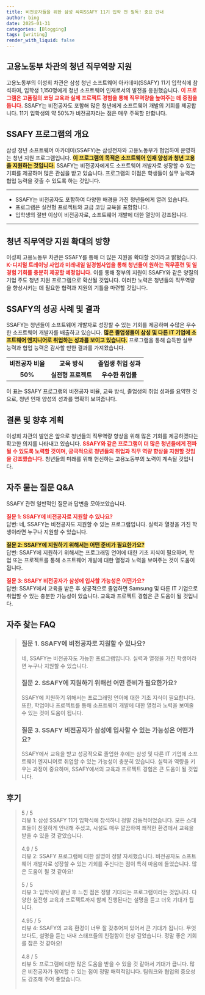 ```yaml
---
title: 비전공자들을 위한 삼성 싸피SSAFY 11기 입학 전 필독! 중요 안내
author: bing
date: 2025-01-31
categories: [Blogging]
tags: [writing]
render_with_liquid: false
---
```



<h2 id='고용노동부_청년_직무역량_지원'>고용노동부 차관의 청년 직무역량 지원</h2>

<p>고용노동부의 이성희 차관은 삼성 청년 소프트웨어 아카데미(SSAFY) 11기 입학식에 참석하여, 입학생 1,150명에게 청년 소프트웨어 인재로서의 발전을 응원했습니다. <b><span style="color: #ee2323;">이 프로그램은 고품질의 코딩 교육과 실제 프로젝트 경험을 통해 직무역량을 높여주는 데 중점을 둡니다.</span></b> SSAFY는 비전공자도 포함해 많은 청년에게 소프트웨어 개발의 기회를 제공합니다. 11기 입학생의 약 50%가 비전공자라는 점은 매우 주목할 만합니다.</p>

<h2 id='SSAFY_프로그램_소개'>SSAFY 프로그램의 개요</h2>

<p>삼성 청년 소프트웨어 아카데미(SSAFY)는 삼성전자와 고용노동부가 협업하여 운영하는 청년 지원 프로그램입니다. <b><span style="background-color: #ffe066;">이 프로그램의 목적은 소프트웨어 인재 양성과 청년 고용을 지원하는 것입니다.</span></b> SSAFY는 비전공자에게도 소프트웨어 개발자로 성장할 수 있는 기회를 제공하며 많은 관심을 받고 있습니다. 프로그램의 이점은 학생들이 실무 능력과 협업 능력을 갖출 수 있도록 하는 것입니다.</p>

<hr />

<ul>
    <li>SSAFY는 비전공자도 포함하여 다양한 배경을 가진 청년들에게 열려 있습니다.</li>
    <li>프로그램은 실전형 프로젝트와 고급 코딩 교육을 포함합니다.</li>
    <li>입학생의 절반 이상이 비전공자로, 소프트웨어 개발에 대한 열망이 강조됩니다.</li>
</ul>

<hr />

<h2 id='청년_직무역량_지원의_확대'>청년 직무역량 지원 확대의 방향</h2>

<p>이성희 고용노동부 차관은 SSAFY를 통해 더 많은 지원을 확대할 것이라고 밝혔습니다. <b><span style="color: #ee2323;">K-디지털 트레이닝 사업과 미래내일 일경험사업을 통해 청년들이 원하는 직무훈련 및 일경험 기회를 충분히 제공할 예정입니다.</span></b> 이를 통해 정부의 지원이 SSAFY와 같은 양질의 기업 주도 청년 지원 프로그램으로 확산될 것입니다. 이러한 노력은 청년들의 직무역량을 향상시키는 데 필요한 협력과 지원의 기틀을 마련할 것입니다.</p>

<h2 id='SSAFY의_성공_사례'>SSAFY의 성공 사례 및 결과</h2>

<p>SSAFY는 청년들이 소프트웨어 개발자로 성장할 수 있는 기회를 제공하며 수많은 우수한 소프트웨어 개발자를 배출하고 있습니다. <b><span style="background-color: #ffe066;">많은 졸업생들이 삼성 및 다른 IT 기업에 소프트웨어 엔지니어로 취업하는 성과를 보이고 있습니다.</span></b> 프로그램을 통해 습득한 실무 능력과 협업 능력은 감사할 만한 결과를 가져왔습니다.</p>

<table>
    <tr>
        <td style="text-align: center; height: 17px;"><b>비전공자 비율</b></td>
        <td style="text-align: center; height: 17px;"><b>교육 방식</b></td>
        <td style="text-align: center; height: 17px;"><b>졸업생 취업 성과</b></td>
    </tr>
    <tr>
        <td style="text-align: center; height: 17px;"><b>50%</b></td>
        <td style="text-align: center; height: 17px;"><b>실전형 프로젝트</b></td>
        <td style="text-align: center; height: 17px;"><b>우수한 취업률</b></td>
    </tr>
</table>

<p>이 표는 SSAFY 프로그램의 비전공자 비율, 교육 방식, 졸업생의 취업 성과를 요약한 것으로, 청년 인재 양성의 성과를 명확히 보여줍니다.</p>

<h2 id='결론'>결론 및 향후 계획</h2>

<p>이성희 차관의 발언은 앞으로 청년들의 직무역량 향상을 위해 많은 기회를 제공하겠다는 확고한 의지를 나타내고 있습니다. <b><span style="color: #ee2323;">SSAFY와 같은 프로그램이 더 많은 청년들에게 전파될 수 있도록 노력할 것이며, 궁극적으로 청년들의 취업과 직무 역량 향상을 지원할 것임을 강조했습니다.</span></b> 청년들의 미래를 위해 헌신하는 고용노동부의 노력이 계속될 것입니다.</p>

<h2 id='자주_묻는_질문_QNA'>자주 묻는 질문 Q&A</h2>

<p>SSAFY 관련 일반적인 질문과 답변을 모아보았습니다.</p>

<p><b><span style="color: #ee2323;">질문 1: SSAFY에 비전공자로 지원할 수 있나요?</span></b><br>답변: 네, SSAFY는 비전공자도 지원할 수 있는 프로그램입니다. 실력과 열정을 가진 학생이라면 누구나 지원할 수 있습니다.</p>

<p><b><span style="background-color: #ffe066;">질문 2: SSAFY에 지원하기 위해서는 어떤 준비가 필요한가요?</span></b><br>답변: SSAFY에 지원하기 위해서는 프로그래밍 언어에 대한 기초 지식이 필요하며, 학업 또는 프로젝트를 통해 소프트웨어 개발에 대한 열정과 노력을 보여주는 것이 도움이 됩니다.</p>

<p><b><span style="color: #ee2323;">질문 3: SSAFY 비전공자가 삼성에 입사할 가능성은 어떤가요?</span></b><br>답변: SSAFY에서 교육을 받은 후 성공적으로 졸업하면 Samsung 및 다른 IT 기업으로 취업할 수 있는 충분한 가능성이 있습니다. 교육과 프로젝트 경험은 큰 도움이 될 것입니다.</p>


<h2 id='자주_찾는_FAQ'>자주 찾는 FAQ</h2>
<div itemscope="" itemtype="https://schema.org/FAQPage">
<blockquote>
<div itemscope="" itemprop="mainEntity" itemtype="https://schema.org/Question">
<h3 itemprop="name">질문 1. SSAFY에 비전공자로 지원할 수 있나요?</h3>
<div itemscope="" itemprop="acceptedAnswer" itemtype="https://schema.org/Answer">
<span itemprop="text">
<p>네, SSAFY는 비전공자도 가능한 프로그램입니다. 실력과 열정을 가진 학생이라면 누구나 지원할 수 있습니다.</p>
</span>
</div>
</div>
<div itemscope="" itemprop="mainEntity" itemtype="https://schema.org/Question">
<h3 itemprop="name">질문 2. SSAFY에 지원하기 위해선 어떤 준비가 필요한가요?</h3>
<div itemscope="" itemprop="acceptedAnswer" itemtype="https://schema.org/Answer">
<span itemprop="text">
<p>SSAFY에 지원하기 위해서는 프로그래밍 언어에 대한 기초 지식이 필요합니다. 또한, 학업이나 프로젝트를 통해 소프트웨어 개발에 대한 열정과 노력을 보여줄 수 있는 것이 도움이 됩니다.</p>
</span>
</div>
</div>
<div itemscope="" itemprop="mainEntity" itemtype="https://schema.org/Question">
<h3 itemprop="name">질문 3. SSAFY 비전공자가 삼성에 입사할 수 있는 가능성은 어떤가요?</h3>
<div itemscope="" itemprop="acceptedAnswer" itemtype="https://schema.org/Answer">
<span itemprop="text">
<p>SSAFY에서 교육을 받고 성공적으로 졸업한 후에는 삼성 및 다른 IT 기업에 소프트웨어 엔지니어로 취업할 수 있는 가능성이 충분히 있습니다. 실력과 역량을 키우는 과정이 중요하며, SSAFY에서의 교육과 프로젝트 경험은 큰 도움이 될 것입니다.</p>
</span>
</div>
</div>
</blockquote>
</div>
<h2 id='후기'>후기</h2>
<div itemscope itemtype="https://schema.org/Product">
  <blockquote>
  <div itemprop="review" itemscope itemtype="https://schema.org/Review">
      <div itemprop="reviewRating" itemscope itemtype="https://schema.org/Rating"> <span itemprop="ratingValue">5</span> / <span itemprop="bestRating">5</span> </div>
      <span itemprop="reviewBody">리뷰 1: 삼성 SSAFY 11기 입학식에 참석하니 정말 감동적이었습니다. 모든 스태프들이 친절하게 안내해 주셨고, 시설도 매우 깔끔하여 쾌적한 환경에서 교육을 받을 수 있을 것 같았습니다.</span>
  </div>
  <br>
  <div itemprop="review" itemscope itemtype="https://schema.org/Review">
      <div itemprop="reviewRating" itemscope itemtype="https://schema.org/Rating"> <span itemprop="ratingValue">4.9</span> / <span itemprop="bestRating">5</span> </div>
      <span itemprop="reviewBody">리뷰 2: SSAFY 프로그램에 대한 설명이 정말 자세했습니다. 비전공자도 소프트웨어 개발자로 성장할 수 있는 기회를 주신다는 점이 특히 마음에 들었습니다. 많은 도움이 될 것 같아요!</span>
  </div>
  <br>
  <div itemprop="review" itemscope itemtype="https://schema.org/Review">
      <div itemprop="reviewRating" itemscope itemtype="https://schema.org/Rating"> <span itemprop="ratingValue">5</span> / <span itemprop="bestRating">5</span> </div>
      <span itemprop="reviewBody">리뷰 3: 입학식이 끝난 후 느낀 점은 정말 기대되는 프로그램이라는 것입니다. 다양한 실전형 교육과 프로젝트까지 함께 진행된다는 설명을 듣고 더욱 기대가 됩니다.</span>
  </div>
  <br>
  <div itemprop="review" itemscope itemtype="https://schema.org/Review">
      <div itemprop="reviewRating" itemscope itemtype="https://schema.org/Rating"> <span itemprop="ratingValue">4.95</span> / <span itemprop="bestRating">5</span> </div>
      <span itemprop="reviewBody">리뷰 4: SSAFY의 교육 환경이 너무 잘 갖추어져 있어서 큰 기대가 됩니다. 무엇보다도, 설명을 듣는 내내 스태프들의 친절함이 인상 깊었습니다. 정말 좋은 기회를 잡은 것 같아요!</span>
  </div>
  <br>
  <div itemprop="review" itemscope itemtype="https://schema.org/Review">
      <div itemprop="reviewRating" itemscope itemtype="https://schema.org/Rating"> <span itemprop="ratingValue">4.8</span> / <span itemprop="bestRating">5</span> </div>
      <span itemprop="reviewBody">리뷰 5: 프로그램에 대한 많은 도움을 받을 수 있을 것 같아서 기대가 큽니다. 많은 비전공자가 참여할 수 있는 점이 정말 매력적입니다. 팀워크와 협업의 중요성도 강조해 주어 좋았습니다.</span>
  </div>
  <br>
  </blockquote>
</div>
